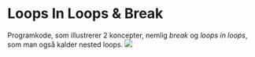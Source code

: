 # Loops In Loops & Break
Programkode, som illustrerer 2 koncepter, nemlig *break* og *loops in loops*, som man også kalder nested loops. 
[![](http://img.youtube.com/vi/H7frvcAHXps/0.jpg)](http://www.youtube.com/watch?v=H7frvcAHXps "")
